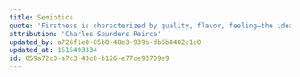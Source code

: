 ```yaml
---
title: Semiotics
quote: 'Firstness is characterized by quality, flavor, feeling—the idea of that which is, such as it is, regardless of anything else.'
attribution: 'Charles Saunders Peirce'
updated_by: a726f1e0-85b0-48e3-939b-db6b8482c1d0
updated_at: 1615493334
id: 059a72c0-a7c3-43c8-b126-e77ce93709e9
---
```

